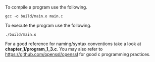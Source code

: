 To compile a program use the following.

`gcc -o build/main.o main.c`

To execute the program use the following.

`./build/main.o`

For a good reference for naming/syntax conventions take a look at **chapter_1/program_1_3.c**. You may also refer to https://github.com/openssl/openssl for good c programming practices.